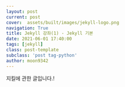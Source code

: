```yaml
---
layout: post
current: post
cover:  assets/built/images/jekyll-logo.png
navigation: True
title: Jekyll 강좌(1) - Jekyll 기본
date: 2021-06-01 17:40:00
tags: [jekyll]
class: post-template
subclass: 'post tag-python'
author: moon9342
---
```


지킬에 관한 글입니다.!